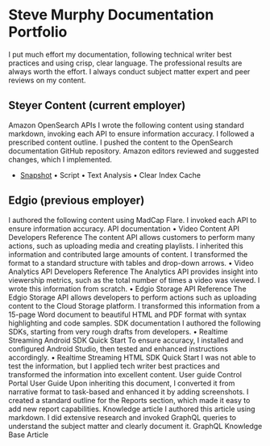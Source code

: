 # Steve Murphy Documentation Portfolio

I put much effort my documentation, following technical writer best practices and using crisp, clear language. The professional results are always worth the effort. I always conduct subject matter expert and peer reviews on my content.

## Steyer Content (current employer)
Amazon OpenSearch APIs
I wrote the following content using standard markdown, invoking each API to ensure information accuracy. I followed a prescribed content outline. I pushed the content to the OpenSearch documentation GitHub repository. Amazon editors reviewed and suggested changes, which I implemented.
* [Snapshot](https://opensearch.org/docs/latest/api-reference/snapshots/index/)
•	Script
•	Text Analysis
•	Clear Index Cache
## Edgio (previous employer)
I authored the following content using MadCap Flare. I invoked each API to ensure information accuracy. 
API documentation
•	Video Content API Developers Reference
The content API allows customers to perform many actions, such as uploading media and creating playlists. I inherited this information and contributed large amounts of content. I transformed the format to a standard structure with tables and drop-down arrows.
•	Video Analytics API Developers Reference
The Analytics API provides insight into viewership metrics, such as the total number of times a video was viewed. I wrote this information from scratch.
•	Edgio Storage API Reference
The Edgio Storage API allows developers to perform actions such as uploading content to the Cloud Storage platform. I transformed this information from a 15-page Word document to beautiful HTML and PDF format with syntax highlighting and code samples.
SDK documentation
I authored the following SDKs, starting from very rough drafts from developers. 
•	Realtime Streaming Android SDK Quick Start
To ensure accuracy, I installed and configured Android Studio, then tested and enhanced instructions accordingly.
•	Realtime Streaming HTML SDK Quick Start
I was not able to test the information, but I applied tech writer best practices and transformed the information into excellent content.
User guide
Control Portal User Guide
Upon inheriting this document, I converted it from narrative format to task-based and enhanced it by adding screenshots. I created a standard outline for the Reports section, which made it easy to add new report capabilities.
Knowledge article
I authored this article using markdown. I did extensive research and invoked GraphQL queries to understand the subject matter and clearly document it.
GraphQL Knowledge Base Article
